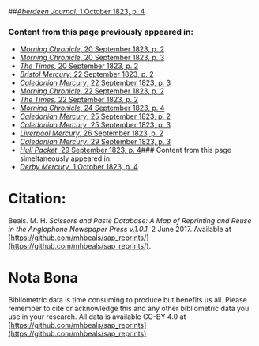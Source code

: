 ##[*Aberdeen Journal*, 1 October 1823, p. 4](https://mhbeals.github.io/sap_html/Aberdeen-Journal/Aberdeen-Journal-1-October-1823-p-4)

### Content from this page previously appeared in:
+ [*Morning Chronicle*, 20 September 1823, p. 2](https://mhbeals.github.io/sap_html/Morning-Chronicle/Morning-Chronicle-20-September-1823-p-2)
+ [*Morning Chronicle*, 20 September 1823, p. 3](https://mhbeals.github.io/sap_html/Morning-Chronicle/Morning-Chronicle-20-September-1823-p-3)
+ [*The Times*, 20 September 1823, p. 2](https://mhbeals.github.io/sap_html/The-Times/The-Times-20-September-1823-p-2)
+ [*Bristol Mercury*, 22 September 1823, p. 2](https://mhbeals.github.io/sap_html/Bristol-Mercury/Bristol-Mercury-22-September-1823-p-2)
+ [*Caledonian Mercury*, 22 September 1823, p. 3](https://mhbeals.github.io/sap_html/Caledonian-Mercury/Caledonian-Mercury-22-September-1823-p-3)
+ [*Morning Chronicle*, 22 September 1823, p. 2](https://mhbeals.github.io/sap_html/Morning-Chronicle/Morning-Chronicle-22-September-1823-p-2)
+ [*The Times*, 22 September 1823, p. 2](https://mhbeals.github.io/sap_html/The-Times/The-Times-22-September-1823-p-2)
+ [*Morning Chronicle*, 24 September 1823, p. 4](https://mhbeals.github.io/sap_html/Morning-Chronicle/Morning-Chronicle-24-September-1823-p-4)
+ [*Caledonian Mercury*, 25 September 1823, p. 2](https://mhbeals.github.io/sap_html/Caledonian-Mercury/Caledonian-Mercury-25-September-1823-p-2)
+ [*Caledonian Mercury*, 25 September 1823, p. 3](https://mhbeals.github.io/sap_html/Caledonian-Mercury/Caledonian-Mercury-25-September-1823-p-3)
+ [*Liverpool Mercury*, 26 September 1823, p. 2](https://mhbeals.github.io/sap_html/Liverpool-Mercury/Liverpool-Mercury-26-September-1823-p-2)
+ [*Caledonian Mercury*, 29 September 1823, p. 3](https://mhbeals.github.io/sap_html/Caledonian-Mercury/Caledonian-Mercury-29-September-1823-p-3)
+ [*Hull Packet*, 29 September 1823, p. 4](https://mhbeals.github.io/sap_html/Hull-Packet/Hull-Packet-29-September-1823-p-4)### Content from this page simeltaneously appeared in:
+ [*Derby Mercury*, 1 October 1823, p. 4](https://mhbeals.github.io/sap_html/Derby-Mercury/Derby-Mercury-1-October-1823-p-4)
                    
# Citation: 

Beals. M. H. *Scissors and Paste Database: A Map of Reprinting and Reuse in the Anglophone Newspaper Press v.1.0.1.* 2 June 2017. Available at [https://github.com/mhbeals/sap_reprints/](https://github.com/mhbeals/sap_reprints/). 
                    
# Nota Bona

Bibliometric data is time consuming to produce but benefits us all. Please remember to cite or acknowledge this and any other bibliometric data you use in your research. All data is available CC-BY 4.0 at [https://github.com/mhbeals/sap_reprints](https://github.com/mhbeals/sap_reprints)